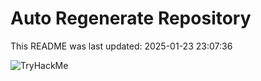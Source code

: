 # Auto Regenerate Repository

This README was last updated: 2025-01-23 23:07:36

 ![TryHackMe](https://tryhackme.com/badge/533634)
